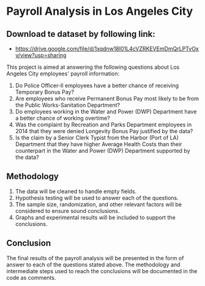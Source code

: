 # Payroll Analysis in Los Angeles City

## Download te dataset by following link:
- https://drive.google.com/file/d/1xqdnw18I01L4cVZRKEVEmDmQrLPTvOxv/view?usp=sharing

This project is aimed at answering the following questions about Los Angeles City employees' payroll information:

1. Do Police Officer-II employees have a better chance of receiving Temporary Bonus Pay?
2. Are employees who receive Permanent Bonus Pay most likely to be from the Public Works-Sanitation Department?
3. Do employees working in the Water and Power (DWP) Department have a better chance of working overtime?
4. Was the complaint by Recreation and Parks Department employees in 2014 that they were denied Longevity Bonus Pay justified by the data?
5. Is the claim by a Senior Clerk Typist from the Harbor (Port of LA) Department that they have higher Average Health Costs than their counterpart in the Water and Power (DWP) Department supported by the data?

## Methodology

1. The data will be cleaned to handle empty fields.
2. Hypothesis testing will be used to answer each of the questions.
3. The sample size, randomization, and other relevant factors will be considered to ensure sound conclusions.
4. Graphs and experimental results will be included to support the conclusions.

## Conclusion

The final results of the payroll analysis will be presented in the form of answer to each of the questions stated above. The methodology and intermediate steps used to reach the conclusions will be documented in the code as comments.
